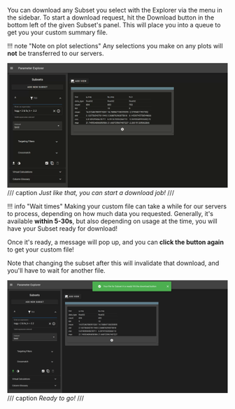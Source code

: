 
You can download any Subset you select with the Explorer via the menu in the sidebar. To start a download request, hit the Download button in the bottom left of the given Subset's panel. This will place you into a queue to get you your custom summary file.

!!! note "Note on plot selections"
    Any selections you make on any plots will __not__ be transferred to our servers.

![[howtodownload]](../assets/download.gif)
/// caption
_Just like that, you can start a download job!_
///

!!! info "Wait times"
    Making your custom file can take a while for our servers to process, depending on how much data you requested. Generally, it's available **within 5-30s**, but also depending on usage at the time, you will have your Subset ready for download!


Once it's ready, a message will pop up, and you can __click the button again__ to get your custom file!

Note that changing the subset after this will invalidate that download, and you'll have to wait for another file.


![[downloadready]](../assets/downloadready.png)
/// caption
_Ready to go!_
///

